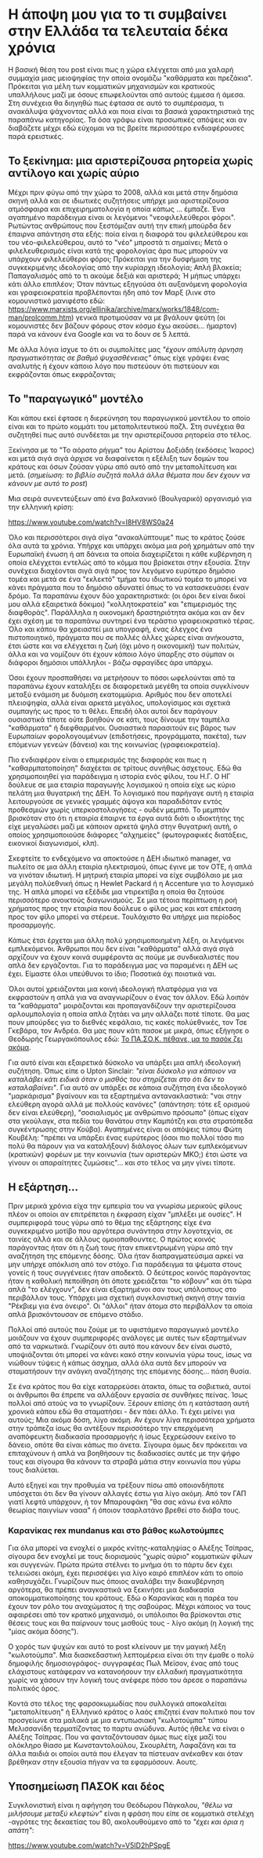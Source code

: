 # Η άποψη μου για το τι συμβαίνει στην Ελλάδα τα τελευταία δέκα χρόνια

Η βασική θέση του post είναι πως η χώρα ελέγχεται από μια χαλαρή συμμαχία μιας
μειοψηφίας την οποία ονομάζω "καθάρματα και πρεζάκια". Πρόκειται για μέλη των
κομματικών μηχανισμών και κρατικούς υπαλλήλους μαζί με όσους επωφελούνται από
αυτούς έμμεσα ή άμεσα. Στη συνέχεια θα διηγηθώ πως έφτασα σε αυτό το συμπέρασμα,
τι ανακάλυψα ψάχνοντας αλλά και ποια είναι τα βασικά χαρακτηριστικά της παραπάνω
κατηγορίας. Τα όσα γράφω είναι προσωπικές απόψεις και αν διαβάζετε μέχρι εδώ
εύχομαι να τις βρείτε περισσότερο ενδιαφέρουσες παρά ερειστικές.

## Το ξεκίνημα: μια αριστερίζουσα ρητορεία χωρίς αντίλογο και χωρίς αύριο

Μέχρι πριν φύγω από την χώρα το 2008, αλλά και μετά στην δημόσια σκηνή αλλά και
σε ιδιωτικές συζητήσεις υπήρχε μια αριστερίζουσα ατμόσφαιρα και
επιχειρηματολογία η οποία κάπως ... έμπαζε. Ένα αγαπημένο παράδειγμα είναι οι
λεγόμενοι "νεοφιλελεύθεροι φόροι". Ρωτώντας ανθρώπους που ξεστόμιζαν αυτή την
επική μπούρδα δεν έπαιρνα απάντηση στα εξής: ποία είναι η διαφορά του
φιλελεύθερου και του νέο-φιλελεύθερου, αυτό το "νέο" μπροστά τι σημαίνει; Μετά
ο φιλελευθερισμός είναι κατά της φορολογίας άρα πως μπορούν να υπάρχουν
φιλελεύθεροι φόροι; Πρόκειται για την δυσφήμιση της συγκεκριμένης ιδεολογίας
από την κυρίαρχη ιδεολογία; Απλή βλακεία; Παπαγαλισμός από το τι ακούμε δεξιά
και αριστερά; Ή μήπως υπάρχει κάτι άλλο επιπλέον; Όταν πάντως εξηγούσα ότι
αυξανόμενη φορολογία και γραφειοκρατεία προβλέπονται ήδη από τον Μαρξ (λινκ στο
κομουνιστικό μανιφέστο εδώ: https://www.marxists.org/ellinika/archive/marx/works/1848/com-man/prolcomm.htm) γενικά προτιμούσαν να με βγάλουν ψεύτη (οι κομουνιστές δεν
βάζουν φόρους στον κόσμο έχω ακούσει... ήμαρτον) παρά να κάνουν ένα Google
και να το δουν σε 5 λεπτά.

Με άλλα λόγια ίσχυε το ότι οι συμπολίτες μας *"έχουν απόλυτη άρνηση
πραγματικότητας σε βαθμό ψυχασθένειας"* όπως είχε γράψει ένας αναλυτής ή έχουν
κάποιο λόγο που πιστεύουν ότι πιστεύουν και εκφράζονται όπως εκφράζονται;

## Το "παραγωγικό" μοντέλο

Και κάπου εκεί έφτασε η διερεύνηση του παραγωγικού μοντέλου το οποίο είναι και
το πρώτο κομμάτι του μεταπολιτευτικού παζλ. Στη συνέχεια θα συζητηθεί πως αυτό
συνδέεται με την αριστερίζουσα ρητορεία στο τέλος.

Ξεκίνησα με το "Το αόρατο ρήγμα" του Αρίστου Δοξιάδη (εκδόσεις Ίκαρος) και μετά
σιγά σιγά άρχισε να διαφαίνεται η εξέλιξη των δομών του κράτους και όσων ζούσαν
γύρω από αυτό από την μεταπολίτευση και μετά. (*σημείωση: το βιβλίο συζητά πολλά
άλλα θέματα που δεν έχουν να κάνουν με αυτό το post*)

Μια σειρά συνεντεύξεων από ένα βαλκανικό (Βουλγαρικό) οργανισμό για την ελληνική
κρίση:

https://www.youtube.com/watch?v=I8HV8WS0a24

Όλο και περισσότεροι σιγά σίγα "ανακαλύπτουμε" πως το κράτος ζούσε όλα αυτά τα
χρόνια. Υπήρχε και υπάρχει ακόμα μια ροή χρημάτων από την Ευρωπαϊκή ένωση ή απ
δάνεια τα οποία διαχειρίζεται η κάθε κυβέρνηση η οποία ελέγχεται εντελώς από
το κόμμα που βρίσκεται στην εξουσία. Στην συνέχεια διαχέονται σιγά σιγά προς τον
λεγόμενο ευρύτερο δημόσιο τομέα και μετά σε ένα "εκλεκτό" τμήμα του ιδιωτικού
τομέα το μπορεί να κάνει πράγματα που το δημόσιο αδυνατεί όπως το να
κατασκευάσει έναν δρόμο. Τα παραπάνω έχουν δύο χαρακτηριστικά: (οι όροι δεν
είναι δικοί μου αλλά εξαιρετικά δόκιμοι) "κολλητοκρατεία" και
"επιμερισμός της διαφθοράς". Παράλληλα η οικονομική δραστηριότητα ακόμα και αν
δεν έχει σχέση με τα παραπάνω συντηρεί ένα τεράστιο γραφειοκρατικό τέρας. Όλο
και κάπου θα χρειαστεί μια υπογραφή, ένας έλεγχος ένα πιστοποιητικό, πράγματα
που σε πολλές άλλες χώρες είναι ανήκουστα, έτσι ώστε και να ελέγχεται η
ζωή (όχι μόνο η οικονομική) των πολιτών, άλλα και να νομίζουν ότι έχουν κάποιο
λόγο ύπαρξης στο σύμπαν οι διάφοροι δημόσιοι υπάλληλοι - βάζω σφραγίδες άρα
υπάρχω.

Όσοι έχουν προσπαθήσει να μετρήσουν το πόσοι ωφελούνται από τα παραπάνω έχουν
καταλήξει σε διαφορετικά μεγέθη τα οποία συγκλίνουν μεταξύ ενάμιση με δυόμιση
εκατομμύρια. Αριθμός που δεν αποτελεί πλειοψηφία, αλλά είναι αρκετά μεγάλος,
υπολογίσιμος και σχετικά συμπαγής ως προς το τι θέλει. Επειδή όλοι αυτοί δεν
παράγουν ουσιαστικά τίποτε ούτε βοηθούν σε κάτι, τους δίνουμε την ταμπέλα
"καθάρματα" ή διεφθαρμένοι. Ουσιαστικά παρασιτούν εις βάρος των Ευρωπαίων
φορολογουμένων (επιδοτήσεις, προγράμματα, πακέτα), των επόμενων γενεών (δάνεια)
και της κοινωνίας (γραφειοκρατεία).

Πιο ενδιαφέρον είναι ο επιμερισμός της διαφοράς και πως η "καθαρμπατοποίηση"
διαχέεται σε τρίτους συνήθως άσχετους. Εδώ θα χρησιμοποιηθεί για παράδειγμα
η ιστορία ενός φίλου, του Η.Γ. Ο ΗΓ δούλευε σε μια εταιρία παραγωγής λογισμικού
η οποία είχε ως κύριο πελάτη μια θυγατρική της ΔΕΗ. Το λογισμικό που παρήγαγε
αυτή η εταιρία λειτουργούσε σε γενικές γραμμές άψογα και παραδιδόταν εντός
προθεσμιών χωρίς υπερκοστολογήσεις - ουδέν μεμπτό. Το μεμπτόν βρισκόταν στο ότι
η εταιρία έπαιρνε τα έργα αυτά διότι ο ιδιοκτήτης της είχε μεγαλώσει μαζί με
κάποιον αρκετά ψηλά στην θυγατρική αυτή, ο οποίος χρησιμοποιούσε διάφορες
"αλχημείες" (φωτογραφικές διατάξεις, εικονικοί διαγωνισμοί, κλπ).

Σκεφτείτε το ενδεχόμενο να αποκτούσε η ΔΕΗ ιδιωτικό manager, να πωλείτο σε μια
άλλη εταιρία ηλεκτρισμού, όπως έγινε με τον ΟΤΕ, ή απλά να γινόταν ιδιωτική. Η
μητρική εταιρία μπορεί να είχε συμβόλαιο με μια μεγάλη πολύεθνική όπως η
Hewlet Packard ή η Accenture για το λογισμικό της. Ή απλά μπορεί να εξέδιδε μια
ντιρεκτίβα η οποία θα ζητούσε περισσότερο ανοικτούς διαγωνισμούς. Σε μια τέτοια
περίπτωση η ροή χρήματος προς την εταιρία που δούλευε ο φίλος μας και κατ
επέκταση προς τον φίλο μπορεί να στέρευε. Τουλάχιστο θα υπήρχε μια περίοδος
προσαρμογής.

Κάπως έτσι έρχεται μια άλλη πολύ χρησιμοποιημένη λέξη, οι λεγόμενοι
εμπλεκόμενοι. Άνθρωποι που δεν είναι "καθάρματα" αλλά σιγά σιγά αρχίζουν να
έχουν κοινά συμφέροντα ας πούμε με συνδικαλιστές που απλά δεν εργάζονται. Για το
παράδειγμα μας να παραμένει η ΔΕΗ ως έχει. Είμαστε όλοι υπεύθυνοι το ίδιο;
Ποσοτικά όχι ποιοτικά ναι.

Όλοι αυτοί χρειάζονται μια κοινή ιδεολογική πλατφόρμα για να εκφραστούν η απλά
για να αναγνωρίζουν ο ένας τον άλλον. Εδώ λοιπόν τα "καθάρματα" μοιράζονται
και προπαγανδίζουν την αριστερίζουσα αρλουμπολογία η οποία απλά ζητάει να μην
αλλάζει ποτέ τίποτε. Θα μας πουν μπούρδες για το διεθνές κεφάλαιο, τις κακές
πολύεθνικές, τον Τσε Γκεβάρα, τον Ανδρέα. Θα μας πουν κάτι πασοκ με μικρά, όπως
εξήγησε ο Θεοδωρής Γεωργακόπουλος εδώ: [Το ΠΑ.ΣΟ.Κ. πέθανε, μα το πασόκ ζει ακόμα](http://www.kathimerini.gr/811652/opinion/epikairothta/politikh/to-pasok-pe8ane-ma-to-pasok-zei-akoma).

Για αυτό είναι και εξαιρετικά δύσκολο να υπάρξει μια απλή ιδεολογική συζήτηση.
Όπως είπε ο Upton Sinclair: *"είναι δύσκολο για κάποιον να καταλάβει κάτι ειδικά
όταν ο μισθός του στηρίζεται στο ότι δεν το καταλαβαίνει"*. Για αυτό αν υπάρξει
σε κάποια συζήτηση ένα ιδεολογικό "μαρκάρισμα" βγαίνουν και τα εξαρτημένα
αντανακλαστικά: "ναι στην ελεύθερη αγορά αλλά με πολλούς κανόνες" (απάντηση:
τότε εξ ορισμού δεν είναι ελεύθερη), "σοσιαλισμός με ανθρώπινο πρόσωπο" (όπως
είχαν στα γκούλαγκ, στα πεδία του θανάτου στην Καμπότζη και στα στρατόπεδα
συγκέντρωσης στην Κούβα). Αγαπημένες είναι οι απόψεις τύπου Φώτη Κουβέλη:
"πρέπει να υπάρξει ένας ευρύτερος (όσοι πιο πολλοί τόσο πιο πολύ θα πάρουν για
να καταλήξουν) διάλογος όλων των εμπλεκόμενων (κρατικών) φορέων με την κοινωνία
(των αριστερών ΜΚΟ;) έτσι ώστε να γίνουν οι απαραίτητες ζυμώσεις"... και στο
τέλος να μην γίνει τίποτε.

## Η εξάρτηση...

Πριν μερικά χρόνια είχα την εμπειρία του να γνωρίσω μερικούς φίλους πλέον οι
οποίοι αν επιτρέπεται η έκφραση είχαν "μπλέξει με ουσίες". Η συμπεριφορά τους
γύρω από το θέμα της εξάρτησης είχε ένα συγκεκριμένο μοτίβο που αργότερα
συνάντησα στην λογοτεχνία, σε ταινίες αλλά και σε άλλους ομοιοπαθουντες.
Ο πρώτος κοινός παράγοντας ήταν ότι η ζωή τους ήταν επικεντρωμένη γύρω από την
αναζήτηση της επόμενης δόσης. Όλα ήταν διαπραγματεύσιμα αρκεί να μην υπήρχε
απόκλιση από τον στόχο. Για παράδειγμα τα ψέματα στους γονείς ή τους συγγένειες
ήταν αποδεκτά. Ο δεύτερος κοινός παράγοντας ήταν η καθολική πεποίθηση ότι όποτε
χρειάζεται "το κόβουν" και ότι τώρα απλά "το ελέγχουν", δεν είναι εξαρτημένοι
σαν τους υπόλοιπους στο περιβάλλον τους. Υπάρχει μια σχετική συγκλονιστική σκηνή
στην ταινία "Ρέκβιεμ για ένα όνειρο". Οι "άλλοι" ήταν άτομα στο περιβάλλον τα
οποία απλά βρισκόντουσαν σε επόμενο στάδιο.

Πολλοί από αυτούς που ζούμε με το υφιστάμενο παραγωγικό μοντέλο μοιάζουν να
έχουν συμπεριφορές ανάλογες με αυτές των εξαρτημένων από τα ναρκωτικά.
Γνωρίζουν ότι αυτό που κάνουν δεν είναι σωστό, υποψιάζονται ότι μπορεί να κάνει
κακό στην κοινωνία γύρω τους, ίσως να νιώθουν τύψεις ή κάπως άσχημα, αλλά όλα
αυτά δεν μπορούν να σταματήσουν την ανάγκη αναζήτησης της επόμενης δόσης...
πάση θυσία.

Σε ένα κράτος που θα είχε καταρρεύσει άτακτα, όπως τα σοβιετικά, αυτοί οι
άνθρωποι θα έπρεπε να αλλάξουν εργασία σε συνθήκες πείνας. Ίσως πολλοί από
ατούς να το γνωρίζουν. Ξέρουν επίσης ότι η κατάσταση αυτή χρονικά κάπου εδώ
θα σταματήσει - δεν πάει άλλο. Τι έχει μείνει για αυτούς; Μια ακόμα δόση, λίγο
ακόμη. Αν έχουν λίγα περισσότερα χρήματα στην τράπεζα ίσως θα αντέξουν
περισσότερο την επερχόμενη αναπόφευκτη διαδικασία προσαρμογής ή ίσως ξεχρεώσουν
εκείνο το δάνειο, οπότε θα είναι κάπως πιο άνετα. Σίγουρα όμως δεν πρόκειται να
επιταχύνουν ή απλά να βοηθήσουν τις διαδικασίες αυτές με την ψήφο τους και
σίγουρα θα κάνουν τα στραβά μάτια στην κοινωνία που γύρω τους διαλύεται.

Αυτό εξηγεί και την προθυμία να τρέξουν πίσω από οποιονδήποτε υπόσχεται ότι
δεν θα γίνουν αλλαγές έστω για λίγο ακόμη. Από τον ΓΑΠ γιατί λεφτά υπάρχουν, ή
τον Μπαρουφάκη "θα σας κάνω ένα κόλπο θεωρίας παιγνίων νααα" ή όποιον τσαρλατάνο
βρεθεί στο διάβα τους.

### Καρανίκας rex mundanus και στο βάθος κωλοτούμπες

Για όλα μπορεί να ενοχλεί ο μικρός κνίτης-καταληψίας ο Αλέξης Τσίπρας,
σίγουρα δεν ενοχλεί με τους διορισμούς "χωρίς αύριο" κομματικών φίλων και
συγγενών. Πρώτα πρώτα στέλνει το μνήμα ότι το πάρτυ δεν έχει τελειώσει ακόμη,
έχει περισσέψει για λίγο καιρό επιπλέον κάτι το οποίο καθησυχάζει. Γνωρίζουν πως
όποιος αναλάβει την διακυβέρνηση αργότερα, θα πρέπει αναγκαστικά να ξεκινήσει
μια διαδικασία αποκομματικοποίησης του κράτους. Εδώ ο Καρανίκας και η παρέα του
έχουν τον ρόλο του αναχώματος ή της σαβούρας. Μέχρι κάποιος να τους αφαιρέσει
από τον κρατικό μηχανισμό, οι υπόλοιποι θα βρίσκονται στις θέσεις τους και θα
παίρνουν τους μισθούς τους - λίγο ακόμη (η λογική της "μίας ακόμα δόσης").

Ο χορός των ψυχών και αυτό το post κλείνουν με την μαγική λέξη "κωλοτούμπα". Μια
διασκεδαστική λεπτομέρεια είναι ότι την έμαθε ο πολύ δημοφιλής
δημοσιογράφος- συγγραφέας Πωλ Μεϊσον, ένας από τους ελάχιστους κατάφεραν να
κατανοήσουν την ελλαδική πραγματικότητα χωρίς να χάσουν την λογική τους ανέφερε
πόσο του άρεσε ο παραπάνω πολιτικός όρος.

Κοντά στο τέλος της φαρσοκωμωδίας που συλλογικά αποκαλείται "μεταπολίτευση" ή
Ελληνικό κράτος ο λαός επιζητεί έναν πολιτικό που τον προσγείωνε στα μαλακά με
μια εντυπωσιακή "κωλοτούμπα" τύπου Μελισσανίδη τερματίζοντας το παρτυ ανώδυνα.
Αυτός ήθελε να είναι ο Αλέξης Τσίπρας. Που να φανταζόντουσαν όμως πως
είχε μαζί του ολόκληρο θίασο με Κωνσταντολούλου, Σκουρλέτη, Λαφαζάνη και
τα άλλα παιδιά οι οποίοι αυτά που έλεγαν τα πίστευαν ανέκαθεν και όταν βρέθηκαν
στην εξουσία πήγαν να τα εφαρμόσουν. Αουτς.

## Υποσημείωση ΠΑΣΟΚ και δέος

Συγκλονιστική είναι η αφήγηση του Θεόδωρου Πάγκαλου, *"θέλω να μιλήσουμε μεταξύ
κλεφτών"* είναι η φράση που είπε σε κομματικά στελέχη -αγρότες της
δεκαετίας του 80, ακολουθούμενο από το *"έχει και όρια η απάτη"*:

https://www.youtube.com/watch?v=V5ID2hPSpgE
